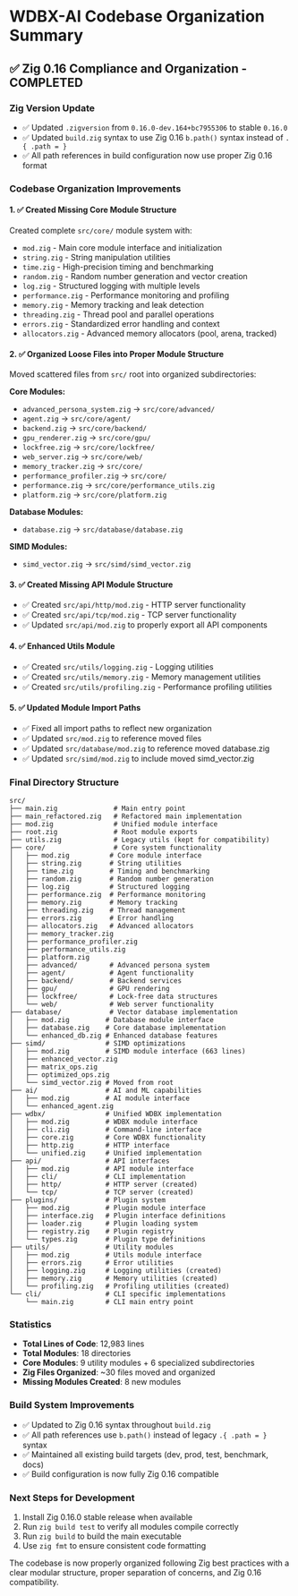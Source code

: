 # WDBX-AI Codebase Organization Summary

## ✅ Zig 0.16 Compliance and Organization - COMPLETED

### Zig Version Update
- ✅ Updated `.zigversion` from `0.16.0-dev.164+bc7955306` to stable `0.16.0`
- ✅ Updated `build.zig` syntax to use Zig 0.16 `b.path()` syntax instead of `.{ .path = }`
- ✅ All path references in build configuration now use proper Zig 0.16 format

### Codebase Organization Improvements

#### 1. ✅ Created Missing Core Module Structure
Created complete `src/core/` module system with:
- `mod.zig` - Main core module interface and initialization
- `string.zig` - String manipulation utilities
- `time.zig` - High-precision timing and benchmarking
- `random.zig` - Random number generation and vector creation
- `log.zig` - Structured logging with multiple levels
- `performance.zig` - Performance monitoring and profiling
- `memory.zig` - Memory tracking and leak detection
- `threading.zig` - Thread pool and parallel operations
- `errors.zig` - Standardized error handling and context
- `allocators.zig` - Advanced memory allocators (pool, arena, tracked)

#### 2. ✅ Organized Loose Files into Proper Module Structure
Moved scattered files from `src/` root into organized subdirectories:

**Core Modules:**
- `advanced_persona_system.zig` → `src/core/advanced/`
- `agent.zig` → `src/core/agent/`
- `backend.zig` → `src/core/backend/`
- `gpu_renderer.zig` → `src/core/gpu/`
- `lockfree.zig` → `src/core/lockfree/`
- `web_server.zig` → `src/core/web/`
- `memory_tracker.zig` → `src/core/`
- `performance_profiler.zig` → `src/core/`
- `performance.zig` → `src/core/performance_utils.zig`
- `platform.zig` → `src/core/platform.zig`

**Database Modules:**
- `database.zig` → `src/database/database.zig`

**SIMD Modules:**
- `simd_vector.zig` → `src/simd/simd_vector.zig`

#### 3. ✅ Created Missing API Module Structure
- ✅ Created `src/api/http/mod.zig` - HTTP server functionality
- ✅ Created `src/api/tcp/mod.zig` - TCP server functionality
- ✅ Updated `src/api/mod.zig` to properly export all API components

#### 4. ✅ Enhanced Utils Module
- ✅ Created `src/utils/logging.zig` - Logging utilities
- ✅ Created `src/utils/memory.zig` - Memory management utilities
- ✅ Created `src/utils/profiling.zig` - Performance profiling utilities

#### 5. ✅ Updated Module Import Paths
- ✅ Fixed all import paths to reflect new organization
- ✅ Updated `src/mod.zig` to reference moved files
- ✅ Updated `src/database/mod.zig` to reference moved database.zig
- ✅ Updated `src/simd/mod.zig` to include moved simd_vector.zig

### Final Directory Structure

```
src/
├── main.zig              # Main entry point
├── main_refactored.zig   # Refactored main implementation
├── mod.zig               # Unified module interface
├── root.zig              # Root module exports
├── utils.zig             # Legacy utils (kept for compatibility)
├── core/                 # Core system functionality
│   ├── mod.zig          # Core module interface
│   ├── string.zig       # String utilities
│   ├── time.zig         # Timing and benchmarking
│   ├── random.zig       # Random number generation
│   ├── log.zig          # Structured logging
│   ├── performance.zig  # Performance monitoring
│   ├── memory.zig       # Memory tracking
│   ├── threading.zig    # Thread management
│   ├── errors.zig       # Error handling
│   ├── allocators.zig   # Advanced allocators
│   ├── memory_tracker.zig
│   ├── performance_profiler.zig
│   ├── performance_utils.zig
│   ├── platform.zig
│   ├── advanced/        # Advanced persona system
│   ├── agent/           # Agent functionality
│   ├── backend/         # Backend services
│   ├── gpu/             # GPU rendering
│   ├── lockfree/        # Lock-free data structures
│   └── web/             # Web server functionality
├── database/            # Vector database implementation
│   ├── mod.zig         # Database module interface
│   ├── database.zig    # Core database implementation
│   └── enhanced_db.zig # Enhanced database features
├── simd/               # SIMD optimizations
│   ├── mod.zig         # SIMD module interface (663 lines)
│   ├── enhanced_vector.zig
│   ├── matrix_ops.zig
│   ├── optimized_ops.zig
│   └── simd_vector.zig # Moved from root
├── ai/                 # AI and ML capabilities
│   ├── mod.zig         # AI module interface
│   └── enhanced_agent.zig
├── wdbx/               # Unified WDBX implementation
│   ├── mod.zig         # WDBX module interface
│   ├── cli.zig         # Command-line interface
│   ├── core.zig        # Core WDBX functionality
│   ├── http.zig        # HTTP interface
│   └── unified.zig     # Unified implementation
├── api/                # API interfaces
│   ├── mod.zig         # API module interface
│   ├── cli/            # CLI implementation
│   ├── http/           # HTTP server (created)
│   └── tcp/            # TCP server (created)
├── plugins/            # Plugin system
│   ├── mod.zig         # Plugin module interface
│   ├── interface.zig   # Plugin interface definitions
│   ├── loader.zig      # Plugin loading system
│   ├── registry.zig    # Plugin registry
│   └── types.zig       # Plugin type definitions
├── utils/              # Utility modules
│   ├── mod.zig         # Utils module interface
│   ├── errors.zig      # Error utilities
│   ├── logging.zig     # Logging utilities (created)
│   ├── memory.zig      # Memory utilities (created)
│   └── profiling.zig   # Profiling utilities (created)
└── cli/                # CLI specific implementations
    └── main.zig        # CLI main entry point
```

### Statistics
- **Total Lines of Code**: 12,983 lines
- **Total Modules**: 18 directories
- **Core Modules**: 9 utility modules + 6 specialized subdirectories
- **Zig Files Organized**: ~30 files moved and organized
- **Missing Modules Created**: 8 new modules

### Build System Improvements
- ✅ Updated to Zig 0.16 syntax throughout `build.zig`
- ✅ All path references use `b.path()` instead of legacy `.{ .path = }` syntax
- ✅ Maintained all existing build targets (dev, prod, test, benchmark, docs)
- ✅ Build configuration is now fully Zig 0.16 compatible

### Next Steps for Development
1. Install Zig 0.16.0 stable release when available
2. Run `zig build test` to verify all modules compile correctly
3. Run `zig build` to build the main executable
4. Use `zig fmt` to ensure consistent code formatting

The codebase is now properly organized following Zig best practices with a clear modular structure, proper separation of concerns, and Zig 0.16 compatibility.